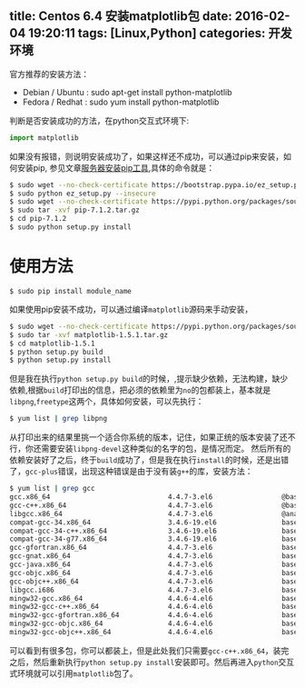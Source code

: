 title: Centos 6.4 安装matplotlib包
date: 2016-02-04 19:20:11
tags: [Linux,Python]
categories: 开发环境
---
官方推荐的安装方法：
* Debian / Ubuntu : sudo apt-get install python-matplotlib
* Fedora / Redhat : sudo yum install python-matplotlib

判断是否安装成功的方法，在python交互式环境下:
```python
import matplotlib
```
如果没有报错，则说明安装成功了，如果这样还不成功，可以通过pip来安装，如何安装pip,
参见文章[服务器安装pip工具](../../../2016/01/14/服务器安装pip工具),具体的命令就是：
```bash
$ sudo wget --no-check-certificate https://bootstrap.pypa.io/ez_setup.py
$ sudo python ez_setup.py --insecure
$ sudo wget --no-check-certificate https://pypi.python.org/packages/source/p/pip/pip-7.1.2.tar.gz
$ sudo tar -xvf pip-7.1.2.tar.gz
$ cd pip-7.1.2
$ sudo python setup.py install
```

# 使用方法
```
$ sudo pip install module_name
```

如果使用pip安装不成功，可以通过编译`matplotlib`源码来手动安装，
```bash
$ sudo wget --no-check-certificate https://pypi.python.org/packages/source/m/matplotlib/matplotlib-1.5.1.tar.gz 
$ sudo tar -xvf matplotlib-1.5.1.tar.gz
$ cd matplotlib-1.5.1
$ python setup.py build
$ python setup.py install
```
但是我在执行`python setup.py build`的时候，,提示缺少依赖，无法构建，缺少依赖,根据`build`打印出的信息，把必须的依赖里为`no`的包都装上，基本就是`libpng`,`freetype`这两个，具体如何安装，可以先执行：
```bash
$ yum list | grep libpng
```
从打印出来的结果里挑一个适合你系统的版本，记住，如果正统的版本安装了还不行，你还需要安装`libpng-devel`这种类似的名字的包，是情况而定。
然后所有的依赖安装好了之后，终于`build`成功了，但是我在执行`install`的时候，还是出错了，`gcc-plus`错误，出现这种错误是由于没有装`g++`的库，安装方法：
```bash
$ yum list | grep gcc
gcc.x86_64                             4.4.7-3.el6                 @base        
gcc-c++.x86_64                         4.4.7-3.el6                 @base        
libgcc.x86_64                          4.4.7-3.el6                 @anaconda-CentOS-201303020151.x86_64/6.4
compat-gcc-34.x86_64                   3.4.6-19.el6                base         
compat-gcc-34-c++.x86_64               3.4.6-19.el6                base         
compat-gcc-34-g77.x86_64               3.4.6-19.el6                base         
gcc-gfortran.x86_64                    4.4.7-3.el6                 base         
gcc-gnat.x86_64                        4.4.7-3.el6                 base         
gcc-java.x86_64                        4.4.7-3.el6                 base         
gcc-objc.x86_64                        4.4.7-3.el6                 base         
gcc-objc++.x86_64                      4.4.7-3.el6                 base         
libgcc.i686                            4.4.7-3.el6                 base         
mingw32-gcc.x86_64                     4.4.6-4.el6                 base         
mingw32-gcc-c++.x86_64                 4.4.6-4.el6                 base         
mingw32-gcc-gfortran.x86_64            4.4.6-4.el6                 base         
mingw32-gcc-objc.x86_64                4.4.6-4.el6                 base         
mingw32-gcc-objc++.x86_64              4.4.6-4.el6                 base     
```
可以看到有很多包，你可以都装上，但是此处我们只需要`gcc-c++.x86_64`，装完之后，然后重新执行`python setup.py install`安装即可。然后再进入`python`交互式环境就可以引用`matplotlib`包了。
